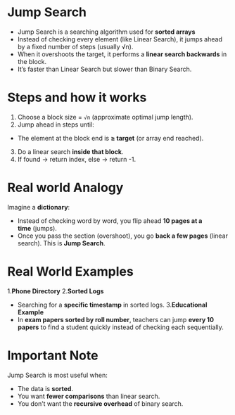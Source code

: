 # Jump Search

- Jump Search is a searching algorithm used for **sorted arrays**
- Instead of checking every element (like Linear Search), it jumps ahead by a fixed number of steps (usually √n).
- When it overshoots the target, it performs a **linear search backwards** in the block.
- It’s faster than Linear Search but slower than Binary Search.
# Steps and how it works

1. Choose a block size = `√n` (approximate optimal jump length).
2. Jump ahead in steps until:
- The element at the block end is **≥ target** (or array end reached).
3. Do a linear search **inside that block**.
4. If found → return index, else → return -1.
# Real world Analogy

Imagine a **dictionary**:

- Instead of checking word by word, you flip ahead **10 pages at a time** (jumps).
- Once you pass the section (overshoot), you go **back a few pages** (linear search). 
   This is **Jump Search**.
# Real World Examples

1.**Phone Directory**
2.**Sorted Logs**
- Searching for a **specific timestamp** in sorted logs.
3.**Educational Example**
- In **exam papers sorted by roll number**, teachers can jump **every 10 papers** to find a student quickly instead of checking each sequentially.

# Important Note
  
Jump Search is most useful when:

- The data is **sorted**.
- You want **fewer comparisons** than linear search.
- You don’t want the **recursive overhead** of binary search.